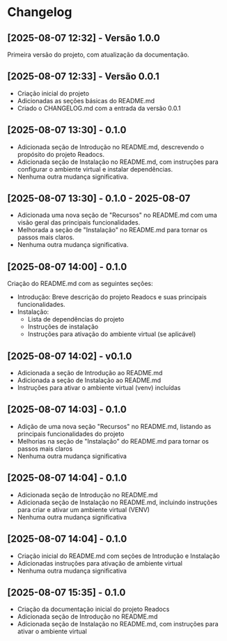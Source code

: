 # Changelog

## [2025-08-07 12:32] - Versão 1.0.0
Primeira versão do projeto, com atualização da documentação.

## [2025-08-07 12:33] - Versão 0.0.1
- Criação inicial do projeto
- Adicionadas as seções básicas do README.md
- Criado o CHANGELOG.md com a entrada da versão 0.0.1

## [2025-08-07 13:30] - 0.1.0
- Adicionada seção de Introdução no README.md, descrevendo o propósito do projeto Readocs.
- Adicionada seção de Instalação no README.md, com instruções para configurar o ambiente virtual e instalar dependências.
- Nenhuma outra mudança significativa.

## [2025-08-07 13:30] - 0.1.0 - 2025-08-07
- Adicionada uma nova seção de "Recursos" no README.md com uma visão geral das principais funcionalidades.
- Melhorada a seção de "Instalação" no README.md para tornar os passos mais claros.
- Nenhuma outra mudança significativa.

## [2025-08-07 14:00] - 0.1.0
Criação do README.md com as seguintes seções:
- Introdução: Breve descrição do projeto Readocs e suas principais funcionalidades.
- Instalação:
  - Lista de dependências do projeto
  - Instruções de instalação
  - Instruções para ativação do ambiente virtual (se aplicável)

## [2025-08-07 14:02] - v0.1.0
- Adicionada a seção de Introdução ao README.md
- Adicionada a seção de Instalação ao README.md
- Instruções para ativar o ambiente virtual (venv) incluídas

## [2025-08-07 14:03] - 0.1.0
- Adição de uma nova seção "Recursos" no README.md, listando as principais funcionalidades do projeto
- Melhorias na seção de "Instalação" do README.md para tornar os passos mais claros
- Nenhuma outra mudança significativa

## [2025-08-07 14:04] - 0.1.0
- Adicionada seção de Introdução no README.md
- Adicionada seção de Instalação no README.md, incluindo instruções para criar e ativar um ambiente virtual (VENV)
- Nenhuma outra mudança significativa

## [2025-08-07 14:04] - 0.1.0
- Criação inicial do README.md com seções de Introdução e Instalação
- Adicionadas instruções para ativação de ambiente virtual
- Nenhuma outra mudança significativa

## [2025-08-07 15:35] - 0.1.0
- Criação da documentação inicial do projeto Readocs
- Adicionada seção de Introdução no README.md
- Adicionada seção de Instalação no README.md, com instruções para ativar o ambiente virtual

